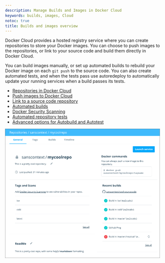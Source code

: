 ```yaml
---
description: Manage Builds and Images in Docker Cloud
keywords: builds, images, Cloud
notoc: true
title: Builds and images overview
---
```


Docker Cloud provides a hosted registry service where you can create
repositories to store your Docker images. You can choose to push images to the
repositories, or link to your source code and build them directly in Docker
Cloud.

You can build images manually, or set up automated builds to rebuild your Docker
image on each `git push` to the source code. You can also create automated
tests, and when the tests pass use autoredeploy to automatically update your
running services when a build passes its tests.

* [Repositories in Docker Cloud](repos.md)
* [Push images to Docker Cloud](push-images.md)
* [Link to a source code repository](link-source.md)
* [Automated builds](automated-build.md)
* [Docker Security Scanning](image-scan.md)
* [Automated repository tests](automated-testing.md)
* [Advanced options for Autobuild and Autotest](advanced.md)

![a Docker Cloud repository's General view](images/repo-general.png)